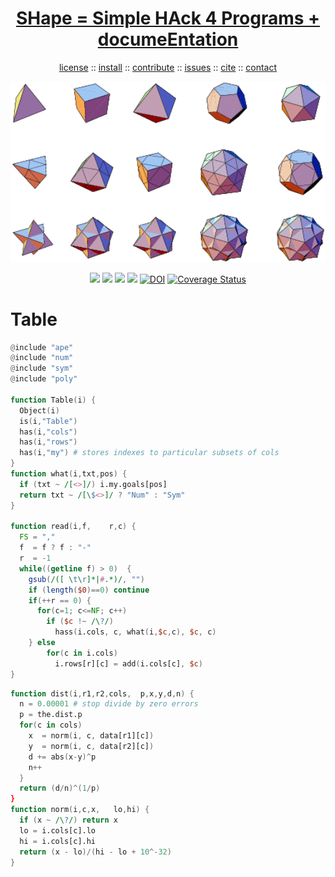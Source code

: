 <a name=top>
<h1 align=center>
   <a href="https://github.com/timm/blob/master/shape/README.md#top">
     SHape = Simple HAck 4   Programs + documeEntation
   </a>
</h1>
<p align=center>
   <a href="https://github.com/timm/shape/blob/master/LICENSE">license</a>
   :: <a href="https://github.com/timm/shape/blob/master/INSTALL.md#top">install</a>
   :: <a href="https://github.com/timm/shape/blob/master/CODE_OF_CONDUCT.md#top">contribute</a>
   :: <a href="https://github.com/timm/shape/issues">issues</a>
   :: <a href="https://github.com/timm/shape/blob/master/CITATION.md#top">cite</a>
   :: <a href="https://github.com/timm/shape/blob/master/CONTACT.md#top">contact</a>
</p>
<p align=center>
   <img width=600 src="https://github.com/timm/misc/blob/master/odd/etc/img/solidgallery.gif">
</p>
<p align=center>
   <img src="https://img.shields.io/badge/language-lua-orange">
   <img src="https://img.shields.io/badge/purpose-ai,se-blueviolet">
   <img src="https://img.shields.io/badge/platform-mac,*nux-informational">
   <a href="https://travis-ci.org/github/sehero/lua"> <img src="https://travis-ci.org/timm/shape.svg?branch=master"></a>
   <a href="https://zenodo.org/badge/latestdoi/263210595"> <img src="https://zenodo.org/badge/263210595.svg" alt="DOI"></a>
   <a href='https://coveralls.io/github/aiez/lua?branch=master'><img src='https://coveralls.io/repos/github/timm/shape/badge.svg?branch=master' alt='Coverage Status' /></a>
</p>

# Table

```awk
@include "ape"
@include "num"
@include "sym"
@include "poly"

function Table(i) {
  Object(i)
  is(i,"Table")
  has(i,"cols")
  has(i,"rows")
  has(i,"my") # stores indexes to particular subsets of cols 
}
function what(i,txt,pos) { 
  if (txt ~ /[<>]/) i.my.goals[pos]
  return txt ~ /[\$<>]/ ? "Num" : "Sym" 
}

function read(i,f,    r,c) {
  FS = ","
  f  = f ? f : "-"
  r  = -1
  while((getline f) > 0)  { 
    gsub(/([ \t\r]*|#.*)/, "")
    if (length($0)==0) continue
    if(++r == 0) {
      for(c=1; c<=NF; c++) 
        if ($c !~ /\?/)
          hass(i.cols, c, what(i,$c,c), $c, c) 
    } else
        for(c in i.cols)
          i.rows[r][c] = add(i.cols[c], $c)
}
```

```awk
function dist(i,r1,r2,cols,  p,x,y,d,n) {
  n = 0.00001 # stop divide by zero errors
  p = the.dist.p
  for(c in cols)
    x  = norm(i, c, data[r1][c])
    y  = norm(i, c, data[r2][c])
    d += abs(x-y)^p
    n++
  }
  return (d/n)^(1/p)
}
function norm(i,c,x,   lo,hi) {
  if (x ~ /\?/) return x
  lo = i.cols[c].lo
  hi = i.cols[c].hi
  return (x - lo)/(hi - lo + 10^-32)
}
```
